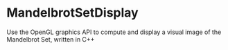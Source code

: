 # MandelbrotSetDisplay
Use the OpenGL graphics API to compute and display a visual image of the Mandelbrot Set, written in C++
